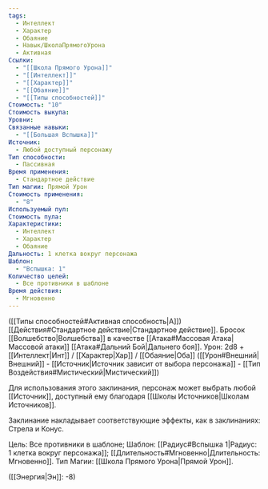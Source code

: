 ```yaml
---
tags:
  - Интеллект
  - Характер
  - Обаяние
  - Навык/ШколаПрямогоУрона
  - Активная
Ссылки:
  - "[[Школа Прямого Урона]]"
  - "[[Интеллект]]"
  - "[[Характер]]"
  - "[[Обаяние]]"
  - "[[Типы способностей]]"
Стоимость: "10"
Стоимость выкупа: 
Уровни: 
Связанные навыки:
  - "[[Большая Вспышка]]"
Источник:
  - Любой доступный персонажу
Тип способности:
  - Пассивная
Время применения:
  - Стандартное действие
Тип магии: Прямой Урон
Стоимость применения:
  - "8"
Используемый пул: 
Стоимость пула: 
Характеристики:
  - Интеллект
  - Характер
  - Обаяние
Дальность: 1 клетка вокруг персонажа
Шаблон:
  - "Вспышка: 1"
Количество целей:
  - Все противники в шаблоне
Время действия:
  - Мгновенно
---
```

([[Типы способностей#Активная способность|А]]) [[Действия#Стандартное действие|Стандартное действие]]. Бросок [[Волшебство|Волшебства]] в качестве [[Атака#Массовая Атака|Массовой атаки]] [[Атака#Дальний Бой|Дальнего боя]]. Урон: 2d8 + [[Интеллект|Инт]] / [[Характер|Хар]] / [[Обаяние|Оба]] ([[Урон#Внешний|Внешний]] - [[Источник|Источник зависит от выбора персонажа]] - [[Тип Воздействия#Мистический|Мистический]])

Для использования этого заклинания, персонаж может выбрать любой [[Источник]], доступный ему благодаря [[Школы Источников|Школам Источников]]. 

Заклинание накладывает соответствующие эффекты, как в заклинаниях: Стрела и Конус. 

Цель: Все противники в шаблоне; Шаблон: [[Радиус#Вспышка 1|Радиус: 1 клетка вокруг персонажа]]; [[Длительность#Мгновенно|Длительность: Мгновенно]]. Тип Магии: [[Школа Прямого Урона|Прямой Урон]].

([[Энергия|Эн]]: -8)